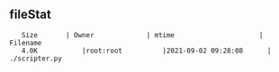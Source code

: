 ## fileStat
```$ /bin/bash scripter.sh
   Size		  | Owner			  | mtime			          | Filename
   4.0K 		  |root:root 		  |2021-09-02 09:28:08 	    | ./scripter.py
```

